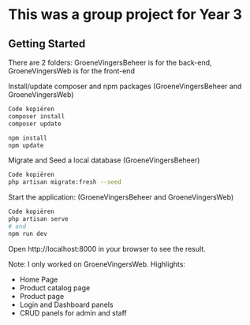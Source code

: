 # This was a group project for Year 3

## Getting Started
There are 2 folders: 
GroeneVingersBeheer is for the back-end, GroeneVingersWeb is for the front-end

Install/update composer and npm packages (GroeneVingersBeheer and GroeneVingersWeb)

```bash
Code kopiëren
composer install
composer update

npm install
npm update
```

Migrate and Seed a local database (GroeneVingersBeheer)

```bash
Code kopiëren
php artisan migrate:fresh --seed
```

Start the application: (GroeneVingersBeheer and GroeneVingersWeb)

```bash
Code kopiëren
php artisan serve
# and
npm run dev
```

Open http://localhost:8000 in your browser to see the result.

Note: I only worked on GroeneVingersWeb.
Highlights:
- Home Page
- Product catalog page
- Product page
- Login and Dashboard panels
- CRUD panels for admin and staff
